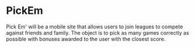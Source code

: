 # PickEm

Pick Em' will be a mobile site that allows users to join leagues to compete against friends and family. The object is to pick as many games correctly as possible with bonuses awarded to the user with the closest score. 
